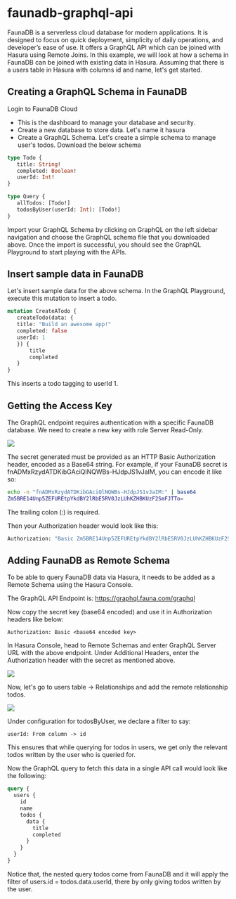 # faunadb-graphql-api

FaunaDB is a serverless cloud database for modern applications. It is designed to focus on quick deployment, simplicity of daily operations, and developer’s ease of use. It offers a GraphQL API which can be joined with Hasura using Remote Joins.
In this example, we will look at how a schema in FaunaDB can be joined with existing data in Hasura. Assuming that there is a users table in Hasura with columns id and name, let's get started.

## Creating a GraphQL Schema in FaunaDB
Login to FaunaDB Cloud
- This is the dashboard to manage your database and security.
- Create a new database to store data. Let's name it hasura
- Create a GraphQL Schema. Let's create a simple schema to manage user's todos. Download the below schema

```graphql
type Todo {
   title: String!
   completed: Boolean!
   userId: Int!
}

type Query {
   allTodos: [Todo!]
   todosByUser(userId: Int): [Todo!]
}
```

Import your GraphQL Schema by clicking on GraphQL on the left sidebar navigation and choose the GraphQL schema file that you downloaded above. Once the import is successful, you should see the GraphQL Playground to start playing with the APIs.

## Insert sample data in FaunaDB
Let's insert sample data for the above schema. In the GraphQL Playground, execute this mutation to insert a todo.

```graphql
mutation CreateATodo {
   createTodo(data: {
   title: "Build an awesome app!"
   completed: false
   userId: 1
   }) {
       title
       completed
   }
}
```

This inserts a todo tagging to userId 1.

## Getting the Access Key

The GraphQL endpoint requires authentication with a specific FaunaDB database. We need to create a new key with role Server Read-Only.

![](https://hasura.io/blog/content/images/2019/08/create-faunadb-key.png)

The secret generated must be provided as an HTTP Basic Authorization header, encoded as a Base64 string. For example, if your FaunaDB secret is fnADMxRzydATDKibGAciQlNQWBs-HJdpJS1vJaIM, you can encode it like so:

```bash
echo -n "fnADMxRzydATDKibGAciQlNQWBs-HJdpJS1vJaIM:" | base64
Zm5BRE14Unp5ZEFUREtpYkdBY2lRbE5RV0JzLUhKZHBKUzF2SmFJTTo=
```

The trailing colon (:) is required.

Then your Authorization header would look like this:

```bash
Authorization: "Basic Zm5BRE14Unp5ZEFUREtpYkdBY2lRbE5RV0JzLUhKZHBKUzF2SmFJTTo="
```

## Adding FaunaDB as Remote Schema

To be able to query FaunaDB data via Hasura, it needs to be added as a Remote Schema using the Hasura Console.

The GraphQL API Endpoint is: https://graphql.fauna.com/graphql

Now copy the secret key (base64 encoded) and use it in Authorization headers like below:

```
Authorization: Basic <base64 encoded key>
```

In Hasura Console, head to Remote Schemas and enter GraphQL Server URL with the above endpoint. Under Additional Headers, enter the Authorization header with the secret as mentioned above.

![](https://hasura.io/blog/content/images/2019/08/add-remote-schema-faunadb.png)

Now, let's go to users table -> Relationships and add the remote relationship todos.

![](https://hasura.io/blog/content/images/2019/08/remote-relationship-faunadb.png)

Under configuration for todosByUser, we declare a filter to say:

```
userId: From column -> id
```

This ensures that while querying for todos in users, we get only the relevant todos written by the user who is queried for.

Now the GraphQL query to fetch this data in a single API call would look like the following:

```graphql
query {
  users {
    id
    name
    todos {
      data {
        title
        completed
      }
    }
  }
}
```

Notice that, the nested query todos come from FaunaDB and it will apply the filter of users.id = todos.data.userId, there by only giving todos written by the user.
